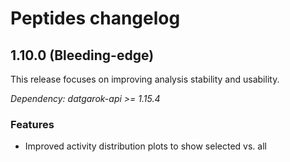 # Peptides changelog

## 1.10.0 (Bleeding-edge)

This release focuses on improving analysis stability and usability.

*Dependency: datgarok-api >= 1.15.4*

### Features

* Improved activity distribution plots to show selected vs. all
